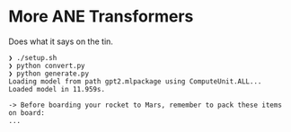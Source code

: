 # More ANE Transformers

Does what it says on the tin.

```
❯ ./setup.sh
❯ python convert.py
❯ python generate.py
Loading model from path gpt2.mlpackage using ComputeUnit.ALL...
Loaded model in 11.959s.

-> Before boarding your rocket to Mars, remember to pack these items on board:
...
```